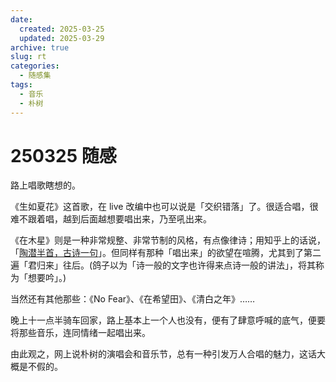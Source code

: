 ```yaml
---
date:
  created: 2025-03-25
  updated: 2025-03-29
archive: true
slug: rt
categories:
  - 随感集
tags:
  - 音乐
  - 朴树
---
```

# 250325 随感

路上唱歌瞎想的。

<!-- more -->

《生如夏花》这首歌，在 live 改编中也可以说是「交织错落」了。很适合唱，很难不跟着唱，越到后面越想要唱出来，乃至吼出来。

《在木星》则是一种非常规整、非常节制的风格，有点像律诗；用知乎上的话说，「[陶潜半首，古诗一句](https://www.zhihu.com/question/33484698)」。但同样有那种「唱出来」的欲望在喧腾，尤其到了第二遍「君归来」往后。(鸽子以为「诗一般的文字也许得来点诗一般的讲法」，将其称为「想要吟」。)

当然还有其他那些：《No Fear》、《在希望田》、《清白之年》……

晚上十一点半骑车回家，路上基本上一个人也没有，便有了肆意呼喊的底气，便要将那些音乐，连同情绪一起唱出来。

由此观之，网上说朴树的演唱会和音乐节，总有一种引发万人合唱的魅力，这话大概是不假的。
